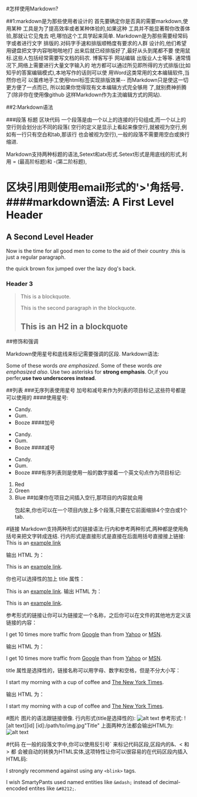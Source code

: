 #怎样使用Markdown?

##1:markdown是为那些使用者设计的
首先要确定你是否真的需要markdown,使用某种
工具是为了提高效率或者某种体验的,如果这种
工具并不能显著帮你改善体验,那就让它见鬼去
吧,哪怕这个工具学起来简单.
Markdown是为那些需要经常码字或者进行文字
排版的.对码字手速和排版顺畅度有要求的人群
设计的,他们希望用键盘把文字内容啪啪啪地打
出来后就已经排版好了,最好从头到尾都不要
使用鼠标.这些人包括经常需要写文档的码农.
博客写手 网站编辑 出版业人士等等.
通常情况下,网络上需要进行大量文字输入的
地方都可以通过所见即所得的方式排版(比如
知乎的答案编辑模式),本地写作的话则可以使
用Word这类常用的文本编辑软件,当然你也可
以蛋疼地手工使用html标签实现排版效果--
而Markdown只是使这一切更方便了一点而已,
所以如果你觉得现有文本编辑方式完全够用
了,就别费神折腾了(除非你在使用像github
这样Markdown作为主流编辑方式的网站).

##2:Markdown语法

###段落 标题 区块代码
一个段落是由一个以上的连接的行句组成,而一个以上的空行则会划分出不同的段落(
空行的定义是显示上看起来像空行,就被视为空行,例如有一行只有空白和tab,那该行
也会被视为空行),一般的段落不需要用空白或换行缩进.

Markdown支持两种标题的语法,Setext和atx形式.Setext形式是用底线的形式,利用
= (最高阶标题)和 -(第二阶标题),

区块引用则使用email形式的'>'角括号.
####markdown语法:
A First Level Header
====================
A Second Level Header
---------------------

Now is the time for all good men to come to 
the aid of their country .this is just a
regular paragraph.

the quick brown fox jumped over the lazy
dog's back.
### Header 3

>This is a blockquote.
>
>This is the second paragraph in the blockquote.
>
> ## This is an H2 in a blockquote

##修饰和强调

Markdown使用星号和底线来标记需要强调的区段.
Markdown语法:

Some of these words *are emphasized*.
Some of these words _are emphasized also_.
Use two asterisks for **strong emphasis**.
Or,if you perfer,__use two underscores instead__.

##列表
###无序列表使用星号 加号和减号来作为列表的项目标记,这些符号都是可以使用的
####使用星号:
* Candy.
* Gum.
* Booze
####加号
+ Candy.
+ Gum.
+ Booze
####减号
- Candy.
- Gum.
- Booze
###有序列表则是使用一般的数字接着一个英文句点作为项目标记:
1. Red
2. Green
3. Blue
##如果你在项目之间插入空行,那项目的内容就会用<p>包起来,你也可以在一个项目内放上多个段落,只要在它前面缩排4个空白或1个tab.

#链接
Markdown支持两种形式的链接语法:行内和参考两种形式,两种都是使用角括号来把文字转成连结.
行内形式是直接形式是直接在后面用括号直接接上链接:
This is an [example link](http://example.com/)

输出 HTML 为：

<p>This is an <a href="http://example.com/">
example link</a>.</p>

你也可以选择性的加上 title 属性：

This is an [example link](http://example.com/ "With a Title").
输出 HTML 为：

<p>This is an <a href="http://example.com/" title="With a Title">
example link</a>.</p>

参考形式的链接让你可以为链接定一个名称，之后你可以在文件的其他地方定义该链接的内容：

I get 10 times more traffic from [Google][1] than from
[Yahoo][2] or [MSN][3].

[1]: http://google.com/ "Google"
[2]: http://search.yahoo.com/ "Yahoo Search"
[3]: http://search.msn.com/ "MSN Search"

输出 HTML 为：

<p>I get 10 times more traffic from <a href="http://google.com/"
title="Google">Google</a> than from <a href="http://search.yahoo.com/"
title="Yahoo Search">Yahoo</a> or <a href="http://search.msn.com/"
title="MSN Search">MSN</a>.</p>

title 属性是选择性的，链接名称可以用字母、数字和空格，但是不分大小写：

I start my morning with a cup of coffee and
[The New York Times][NY Times].

[ny times]: http://www.nytimes.com/
输出 HTML 为：

<p>I start my morning with a cup of coffee and
<a href="http://www.nytimes.com/">The New York Times</a>.</p>

#图片
图片的语法跟链接很像.
行内形式(title是选择性的):
![alt text](/path/to/img.jpg "Title")
参考形式:
![alt text][id]
[id]:/path/to/img.jpg"Title"
上面两种方法都会输出HTML为:
<img src="/path/to/img.jpg" alt="alt text" title="Title" />

#代码
在一般的段落文字中,你可以使用反引号` 来标记代码区段,区段内的&、< 和 > 都
会被自动的转换为HTML实体,这项特性让你可以很容易的在代码区段内插入HTML码:

I strongly recommend against using any `<blink>` tags.

I wish SmartyPants used named entities like `&mdash;`
instead of decimal-encoded entites like `&#8212;`.


